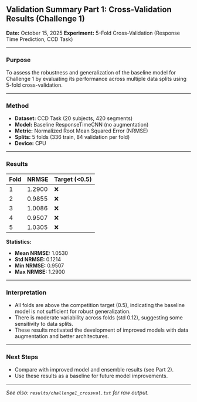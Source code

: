 ## Validation Summary Part 1: Cross-Validation Results (Challenge 1)

**Date:** October 15, 2025
**Experiment:** 5-Fold Cross-Validation (Response Time Prediction, CCD Task)

---

### Purpose
To assess the robustness and generalization of the baseline model for Challenge 1 by evaluating its performance across multiple data splits using 5-fold cross-validation.

---

### Method
- **Dataset:** CCD Task (20 subjects, 420 segments)
- **Model:** Baseline ResponseTimeCNN (no augmentation)
- **Metric:** Normalized Root Mean Squared Error (NRMSE)
- **Splits:** 5 folds (336 train, 84 validation per fold)
- **Device:** CPU

---

### Results

| Fold | NRMSE  | Target (<0.5) |
|------|--------|---------------|
| 1    | 1.2900 | ❌            |
| 2    | 0.9855 | ❌            |
| 3    | 1.0086 | ❌            |
| 4    | 0.9507 | ❌            |
| 5    | 1.0305 | ❌            |

**Statistics:**
- **Mean NRMSE:** 1.0530
- **Std NRMSE:** 0.1214
- **Min NRMSE:** 0.9507
- **Max NRMSE:** 1.2900

---

### Interpretation
- All folds are above the competition target (0.5), indicating the baseline model is not sufficient for robust generalization.
- There is moderate variability across folds (std 0.12), suggesting some sensitivity to data splits.
- These results motivated the development of improved models with data augmentation and better architectures.

---

### Next Steps
- Compare with improved model and ensemble results (see Part 2).
- Use these results as a baseline for future model improvements.

---

*See also: `results/challenge1_crossval.txt` for raw output.*
